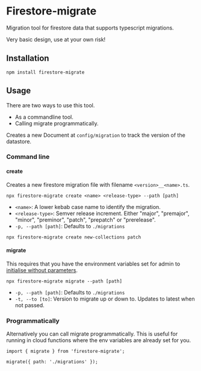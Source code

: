 # Firestore-migrate

Migration tool for firestore data that supports typescript migrations.

Very basic design, use at your own risk!

## Installation

```
npm install firestore-migrate
```

## Usage

There are two ways to use this tool.

- As a commandline tool.
- Calling migrate programmatically.

Creates a new Document at `config/migration` to track the version of the datastore.

### Command line

#### create

Creates a new firestore migration file with filename `<version>__<name>.ts`.

```
npx firestore-migrate create <name> <release-type> --path [path]
```

- `<name>`: A lower kebab case name to identify the migration.
- `<release-type>`: Semver release increment. Either "major", "premajor", "minor", "preminor", "patch", "prepatch" or "prerelease".
- `-p, --path [path]`: Defaults to `./migrations`

```
npx firestore-migrate create new-collections patch
```

#### migrate

This requires that you have the environment variables set for admin to [initialise without parameters](https://firebase.google.com/docs/admin/setup#initialize-without-parameters).

```
npx firestore-migrate migrate --path [path]
```

- `-p, --path [path]`: Defaults to `./migrations`
- `-t, --to [to]`: Version to migrate up or down to. Updates to latest when not passed.

### Programmatically

Alternatively you can call migrate programmatically. This is useful for running in cloud functions where the env variables are already set for you.

```
import { migrate } from 'firestore-migrate';

migrate({ path: './migrations' });
```
